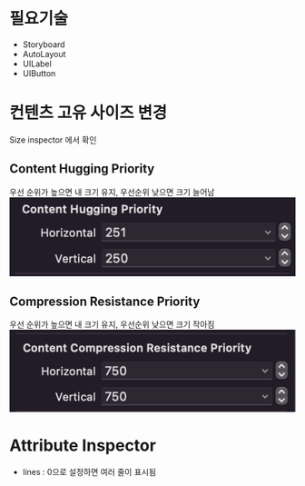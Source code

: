 # 필요기술
- Storyboard
- AutoLayout
- UILabel
- UIButton

# 컨텐츠 고유 사이즈 변경
Size inspector 에서 확인
## Content Hugging Priority 
우선 순위가 높으면 내 크기 유지, 우선순위 낮으면 크기 늘어남<br>
![Hugging](./img/huggingPriority.png)

## Compression Resistance Priority 
우선 순위가 높으면 내 크기 유지, 우선순위 낮으면 크기 작아짐<br>
![compression](./img/compressionPriority.png)

# Attribute Inspector
- lines : 0으로 설정하면 여러 줄이 표시됨
